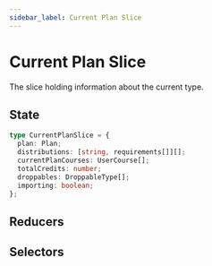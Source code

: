 ```yaml
---
sidebar_label: Current Plan Slice
---
```


# Current Plan Slice

The slice holding information about the current type.

## State

```typescript
type CurrentPlanSlice = {
  plan: Plan;
  distributions: [string, requirements[]][];
  currentPlanCourses: UserCourse[];
  totalCredits: number;
  droppables: DroppableType[];
  importing: boolean;
};
```

## Reducers

## Selectors

